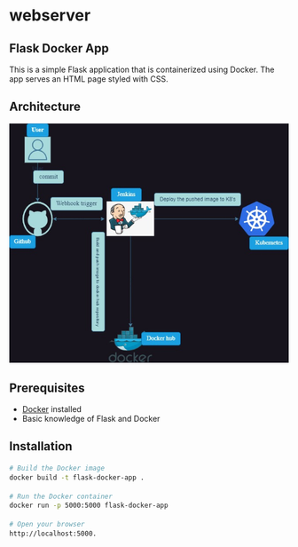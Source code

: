 # webserver
## Flask Docker App

This is a simple Flask application that is containerized using Docker. The app serves an HTML page styled with CSS.


## Architecture

![CICD](./images/cicd-oct7.jpg)

## Prerequisites

- [Docker](https://www.docker.com/) installed
- Basic knowledge of Flask and Docker

## Installation

```bash
# Build the Docker image
docker build -t flask-docker-app .

# Run the Docker container
docker run -p 5000:5000 flask-docker-app

# Open your browser 
http://localhost:5000.

